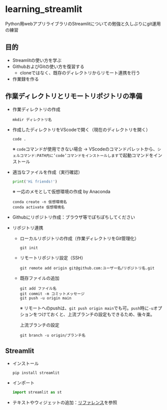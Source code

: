 # learning_streamlit
Python用webアプリライブラリのStreamlitについての勉強と久しぶりにgit運用の練習

## 目的
- Streamlitの使い方を学ぶ
- GithubおよびGitの使い方を復習する
  - cloneではなく、既存のディレクトリからリモート連携を行う
- 作業録を作る

## 作業ディレクトリとリモートリポジトリの準備
- 作業ディレクトリの作成
  ```ターミナル
  mkdir ディレクトリ名
  ```

- 作成したディレクトリをVScodeで開く（現在のディレクトリを開く）
  ```ターミナル
  code .
  ```
  ※ `code`コマンドが使用できない場合 → VScodeのコマンドパレットから、`シェルコマンド:PATH内に’code’コマンドをインストールします`で起動コマンドをインストール

- 適当なファイルを作成（実行確認）
  ```app.py
  print('Hi friends!')
  ```
  ※ 一応のメモとして仮想環境の作成 by Anaconda
  ```ターミナル
  conda create -n 仮想環境名
  conda activate 仮想環境名
  ```

- Githubにリポジトリ作成：ブラウザ等でぽちぽちしてください

- リポジトリ連携
  - ローカルリポジトリの作成（作業ディレクトリをGit管理化）
    ```ターミナル
    git init
    ```

  - リモートリポジトリ設定（SSH）
    ```ターミナル
    git remote add origin git@github.com:ユーザー名/リポジトリ名.git
    ```
  
  - 既存ファイルの追加
    ```ターミナル
    git add ファイル名
    git commit -m コミットメッセージ
    git push -u origin main
    ```
    ※ リモートへのpushは、`git push origin main`でも可。`push`時に`-u`オプションをつけておくと、上流ブランチの設定もできるため、後々楽。

    上流ブランチの設定
    ```ターミナル
    git branch -u origin/ブランチ名
    ```

## Streamlit
- インストール
  ```ターミナル
  pip install streamlit
  ```

- インポート
  ```app.py
  import streamlit as st
  ```

- テキストやウィジェットの追加：[リファレンス](https://docs.streamlit.io/library/api-reference)を参照